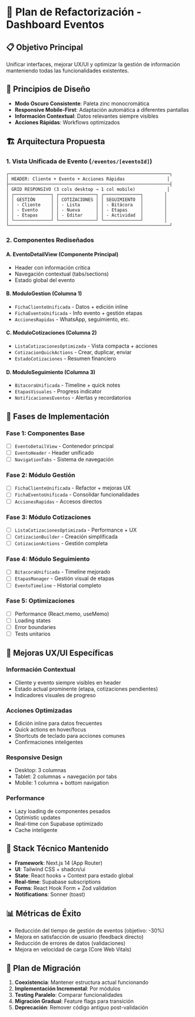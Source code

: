 # 🔄 Plan de Refactorización - Dashboard Eventos

## 📋 Objetivo Principal

Unificar interfaces, mejorar UX/UI y optimizar la gestión de información manteniendo todas las funcionalidades existentes.

## 🎨 Principios de Diseño

- **Modo Oscuro Consistente**: Paleta zinc monocromática
- **Responsive Mobile-First**: Adaptación automática a diferentes pantallas
- **Información Contextual**: Datos relevantes siempre visibles
- **Acciones Rápidas**: Workflows optimizados

## 🏗️ Arquitectura Propuesta

### 1. **Vista Unificada de Evento** (`/eventos/[eventoId]`)

```
┌─────────────────────────────────────────────────────────────┐
│ HEADER: Cliente + Evento + Acciones Rápidas                │
├─────────────────────────────────────────────────────────────┤
│ GRID RESPONSIVO (3 cols desktop → 1 col mobile)            │
│ ┌──────────────┐ ┌──────────────┐ ┌──────────────┐        │
│ │ GESTIÓN      │ │ COTIZACIONES │ │ SEGUIMIENTO  │        │
│ │ - Cliente    │ │ - Lista      │ │ - Bitácora   │        │
│ │ - Evento     │ │ - Nueva      │ │ - Etapas     │        │
│ │ - Etapas     │ │ - Editar     │ │ - Actividad  │        │
│ └──────────────┘ └──────────────┘ └──────────────┘        │
└─────────────────────────────────────────────────────────────┘
```

### 2. **Componentes Rediseñados**

#### A. **EventoDetailView** (Componente Principal)

- Header con información crítica
- Navegación contextual (tabs/sections)
- Estado global del evento

#### B. **ModuloGestion** (Columna 1)

- `FichaClienteUnificada` - Datos + edición inline
- `FichaEventoUnificada` - Info evento + gestión etapas
- `AccionesRapidas` - WhatsApp, seguimiento, etc.

#### C. **ModuloCotizaciones** (Columna 2)

- `ListaCotizacionesOptimizada` - Vista compacta + acciones
- `CotizacionQuickActions` - Crear, duplicar, enviar
- `EstadoCotizaciones` - Resumen financiero

#### D. **ModuloSeguimiento** (Columna 3)

- `BitacoraUnificada` - Timeline + quick notes
- `EtapasVisuales` - Progress indicator
- `NotificacionesEventos` - Alertas y recordatorios

## 🚀 Fases de Implementación

### **Fase 1: Componentes Base**

- [ ] `EventoDetailView` - Contenedor principal
- [ ] `EventoHeader` - Header unificado
- [ ] `NavigationTabs` - Sistema de navegación

### **Fase 2: Módulo Gestión**

- [ ] `FichaClienteUnificada` - Refactor + mejoras UX
- [ ] `FichaEventoUnificada` - Consolidar funcionalidades
- [ ] `AccionesRapidas` - Accesos directos

### **Fase 3: Módulo Cotizaciones**

- [ ] `ListaCotizacionesOptimizada` - Performance + UX
- [ ] `CotizacionBuilder` - Creación simplificada
- [ ] `CotizacionActions` - Gestión completa

### **Fase 4: Módulo Seguimiento**

- [ ] `BitacoraUnificada` - Timeline mejorado
- [ ] `EtapasManager` - Gestión visual de etapas
- [ ] `EventoTimeline` - Historial completo

### **Fase 5: Optimizaciones**

- [ ] Performance (React.memo, useMemo)
- [ ] Loading states
- [ ] Error boundaries
- [ ] Tests unitarios

## 🎯 Mejoras UX/UI Específicas

### **Información Contextual**

- Cliente y evento siempre visibles en header
- Estado actual prominente (etapa, cotizaciones pendientes)
- Indicadores visuales de progreso

### **Acciones Optimizadas**

- Edición inline para datos frecuentes
- Quick actions en hover/focus
- Shortcuts de teclado para acciones comunes
- Confirmaciones inteligentes

### **Responsive Design**

- Desktop: 3 columnas
- Tablet: 2 columnas + navegación por tabs
- Mobile: 1 columna + bottom navigation

### **Performance**

- Lazy loading de componentes pesados
- Optimistic updates
- Real-time con Supabase optimizado
- Cache inteligente

## 🔧 Stack Técnico Mantenido

- **Framework**: Next.js 14 (App Router)
- **UI**: Tailwind CSS + shadcn/ui
- **State**: React hooks + Context para estado global
- **Real-time**: Supabase subscriptions
- **Forms**: React Hook Form + Zod validation
- **Notifications**: Sonner (toast)

## 📊 Métricas de Éxito

- Reducción del tiempo de gestión de eventos (objetivo: -30%)
- Mejora en satisfacción de usuario (feedback directo)
- Reducción de errores de datos (validaciones)
- Mejora en velocidad de carga (Core Web Vitals)

## 🔄 Plan de Migración

1. **Coexistencia**: Mantener estructura actual funcionando
2. **Implementación Incremental**: Por módulos
3. **Testing Paralelo**: Comparar funcionalidades
4. **Migración Gradual**: Feature flags para transición
5. **Deprecación**: Remover código antiguo post-validación
